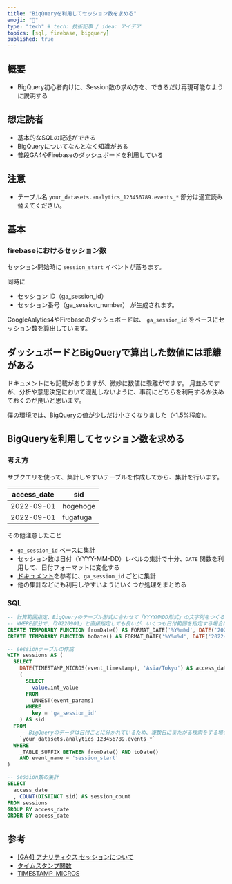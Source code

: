 ```yaml
---
title: "BiqQueryを利用してセッション数を求める"
emoji: "🔰"
type: "tech" # tech: 技術記事 / idea: アイデア
topics: [sql, firebase, bigquery]
published: true
---
```


## 概要

- BigQuery初心者向けに、Session数の求め方を、できるだけ再現可能なように説明する

## 想定読者

- 基本的なSQLの記述ができる
- BigQueryについてなんとなく知識がある
- 普段GA4やFirebaseのダッシュボードを利用している


## 注意

- テーブル名 `your_datasets.analytics_123456789.events_*` 部分は適宜読み替えてください。

## 基本
### firebaseにおけるセッション数

セッション開始時に `session_start` イベントが落ちます。

同時に
- セッション ID（ga_session_id）
- セッション番号（ga_session_number）
が生成されます。

GoogleAalytics4やFirebaseのダッシュボードは、 `ga_session_id` をベースにセッション数を算出しています。

## ダッシュボードとBigQueryで算出した数値には乖離がある

ドキュメントにも記載がありますが、微妙に数値に乖離がでます。
月並みですが、分析や意思決定において混乱しないように、事前にどちらを利用するか決めておくのが良いと思います。

僕の環境では、BigQueryの値が少しだけ小さくなりました（-1.5%程度）。


## BigQueryを利用してセッション数を求める
### 考え方

サブクエリを使って、集計しやすいテーブルを作成してから、集計を行います。


| access_date       | sid                    |
|----------|--------------------------|
| 2022-09-01 | hogehoge |
| 2022-09-01 | fugafuga |

その他注意したこと

- `ga_session_id` ベースに集計
- セッション数は日付（YYYY-MM-DD）レベルの集計で十分、`DATE` 関数を利用して、日付フォーマットに変化する
- [ドキュメント](https://support.google.com/firebase/answer/9191807?hl=ja)を参考に、`ga_session_id` ごとに集計
- 他の集計などにも利用しやすいようにいくつか処理をまとめる

### SQL

```sql
-- 計算範囲指定、BigQueryのテーブル形式に合わせて「YYYYMMDD形式」の文字列をつくる
-- WHERE部分で、「20220901」と直接指定しても良いが、いくつも日付範囲を指定する場合は、関数として定義すると便利
CREATE TEMPORARY FUNCTION fromDate() AS FORMAT_DATE('%Y%m%d', DATE('2022-09-01'));
CREATE TEMPORARY FUNCTION toDate() AS FORMAT_DATE('%Y%m%d', DATE('2022-09-01'));

-- sessionテーブルの作成
WITH sessions AS (
  SELECT
    DATE(TIMESTAMP_MICROS(event_timestamp), 'Asia/Tokyo') AS access_date,
    (
      SELECT
        value.int_value
      FROM
        UNNEST(event_params)
      WHERE
        key = 'ga_session_id'
    ) AS sid
  FROM
    -- BigQueryのデータは日付ごとに分かれているため、複数日にまたがる検索をする場合は、ワイルドカードを使う
    `your_datasets.analytics_123456789.events_*`
  WHERE
    _TABLE_SUFFIX BETWEEN fromDate() AND toDate()
    AND event_name = 'session_start'
)

-- session数の集計
SELECT
  access_date
  , COUNT(DISTINCT sid) AS session_count
FROM sessions
GROUP BY access_date
ORDER BY access_date
```

## 参考

- [[GA4] アナリティクス セッションについて](https://support.google.com/firebase/answer/9191807?hl=ja)
- [タイムスタンプ関数](https://cloud.google.com/bigquery/docs/reference/standard-sql/timestamp_functions?hl=ja)
- [TIMESTAMP_MICROS](https://cloud.google.com/bigquery/docs/reference/standard-sql/timestamp_functions?hl=ja#timestamp_micros)
